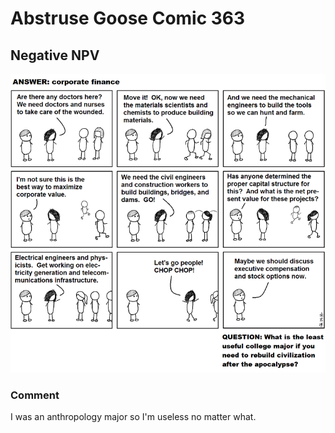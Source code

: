 # Abstruse Goose Comic 363
## Negative NPV

![image](comics/cartoonists_however_will_be_in_great_demand.png)
### Comment
I was an anthropology major so I'm useless no matter what.
